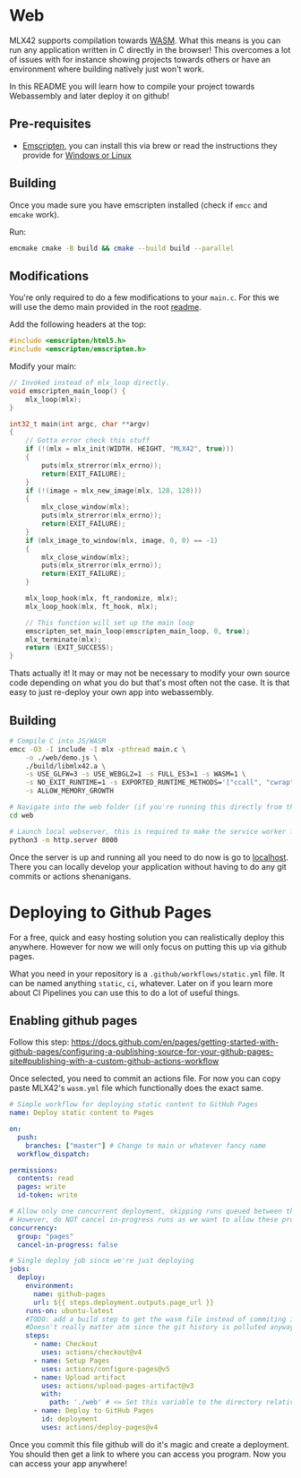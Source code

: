 # Web

MLX42 supports compilation towards [WASM](https://webassembly.org/). What this means is you can run any application written in C directly in the browser!
This overcomes a lot of issues with for instance showing projects towards others or have an environment where building natively just won't work.

In this README you will learn how to compile your project towards Webassembly and later deploy it on github!

## Pre-requisites

- [Emscripten](https://emscripten.org/), you can install this via brew or read the instructions they provide for [Windows or Linux](https://emscripten.org/docs/getting_started/downloads.html)

## Building

Once you made sure you have emscripten installed (check if `emcc` and `emcake` work).

Run:
```bash
emcmake cmake -B build && cmake --build build --parallel
```

## Modifications

You're only required to do a few modifications to your `main.c`.
For this we will use the demo main provided in the root [readme](../README.md).

Add the following headers at the top:
```c
#include <emscripten/html5.h>
#include <emscripten/emscripten.h>
```

Modify your main:
```c
// Invoked instead of mlx_loop directly.
void emscripten_main_loop() {
    mlx_loop(mlx);
}

int32_t	main(int argc, char **argv)
{
	// Gotta error check this stuff
	if (!(mlx = mlx_init(WIDTH, HEIGHT, "MLX42", true)))
	{
		puts(mlx_strerror(mlx_errno));
		return(EXIT_FAILURE);
	}
	if (!(image = mlx_new_image(mlx, 128, 128)))
	{
		mlx_close_window(mlx);
		puts(mlx_strerror(mlx_errno));
		return(EXIT_FAILURE);
	}
	if (mlx_image_to_window(mlx, image, 0, 0) == -1)
	{
		mlx_close_window(mlx);
		puts(mlx_strerror(mlx_errno));
		return(EXIT_FAILURE);
	}

	mlx_loop_hook(mlx, ft_randomize, mlx);
	mlx_loop_hook(mlx, ft_hook, mlx);

    // This function will set up the main loop
    emscripten_set_main_loop(emscripten_main_loop, 0, true);
	mlx_terminate(mlx);
	return (EXIT_SUCCESS);
}
```

Thats actually it! It may or may not be necessary to modify your own source code depending on what you do but that's most often not the case.
It is that easy to just re-deploy your own app into webassembly.

## Building

```bash
# Compile C into JS/WASM
emcc -O3 -I include -I mlx -pthread main.c \
    -o ./web/demo.js \
    ./build/libmlx42.a \
    -s USE_GLFW=3 -s USE_WEBGL2=1 -s FULL_ES3=1 -s WASM=1 \
    -s NO_EXIT_RUNTIME=1 -s EXPORTED_RUNTIME_METHODS='["ccall", "cwrap"]' \
    -s ALLOW_MEMORY_GROWTH

# Navigate into the web folder (if you're running this directly from this repo)
cd web

# Launch local webserver, this is required to make the service worker function.
python3 -m http.server 8000
```

Once the server is up and running all you need to do now is go to [localhost](http://localhost:8000/index.html).
There you can locally develop your application without having to do any git commits or actions shenanigans.

# Deploying to Github Pages

For a free, quick and easy hosting solution you can realistically deploy this anywhere.
However for now we will only focus on putting this up via github pages.

What you need in your repository is a `.github/workflows/static.yml` file.
It can be named anything `static`, `ci`, whatever. Later on if you learn more about CI Pipelines you can use this to do a lot of useful things.

## Enabling github pages
Follow this step: https://docs.github.com/en/pages/getting-started-with-github-pages/configuring-a-publishing-source-for-your-github-pages-site#publishing-with-a-custom-github-actions-workflow

Once selected, you need to commit an actions file.
For now you can copy paste MLX42's `wasm.yml` file which functionally does the exact same.
```yml
# Simple workflow for deploying static content to GitHub Pages
name: Deploy static content to Pages

on:
  push:
    branches: ["master"] # Change to main or whatever fancy name
  workflow_dispatch:

permissions:
  contents: read
  pages: write
  id-token: write

# Allow only one concurrent deployment, skipping runs queued between the run in-progress and latest queued.
# However, do NOT cancel in-progress runs as we want to allow these production deployments to complete.
concurrency:
  group: "pages"
  cancel-in-progress: false

# Single deploy job since we're just deploying
jobs:
  deploy:
    environment:
      name: github-pages
      url: ${{ steps.deployment.outputs.page_url }}
    runs-on: ubuntu-latest
    #TODO: add a build step to get the wasm file instead of commiting it.
    #Doesn't really matter atm since the git history is polluted anyway
    steps:
      - name: Checkout
        uses: actions/checkout@v4
      - name: Setup Pages
        uses: actions/configure-pages@v5
      - name: Upload artifact
        uses: actions/upload-pages-artifact@v3
        with:
          path: './web' # <= Set this variable to the directory relative to the root of the repo.
      - name: Deploy to GitHub Pages
        id: deployment
        uses: actions/deploy-pages@v4
```

Once you commit this file github will do it's magic and create a deployment.
You should then get a link to where you can access you program. Now you can access your app anywhere!
